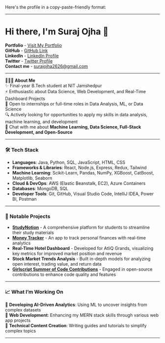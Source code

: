 Here's the profile in a copy-paste-friendly format:

---

# Hi there, I'm Suraj Ojha 👋

**Portfolio** - [Visit My Portfolio](https://portfolio-three-virid-10.vercel.app)  
**GitHub** - [GitHub Link](https://github.com/surajojha668)  
**LinkedIn** - [LinkedIn Profile](https://linkedin.com/in/suraj-ojha-49287a21b)  
**Twitter** - [Twitter Profile](https://twitter.com/whyfore_)  
**Contact me** - [surajojha2626@gmail.com](mailto:surajojha2626@gmail.com)

---

👨🏻‍💻 **About Me**  
✨ Final-year B.Tech student at NIT Jamshedpur  
⚡ Enthusiastic about Data Science, Web Development, and Real-Time Dashboard Projects  
🌱 Open to internships or full-time roles in Data Analysis, ML, or Data Science  
🔍 Actively looking for opportunities to apply my skills in data analysis, machine learning, and development  
💬 Chat with me about **Machine Learning, Data Science, Full-Stack Development, and Open-Source**

---

### 🛠 **Tech Stack**  
- **Languages**: Java, Python, SQL, JavaScript, HTML, CSS  
- **Frameworks & Libraries**: React, Node.js, Express, Redux, Tailwind  
- **Machine Learning**: Scikit-Learn, Pandas, NumPy, XGBoost, CatBoost, Matplotlib, Seaborn  
- **Cloud & DevOps**: AWS (Elastic Beanstalk, EC2), Azure Containers  
- **Databases**: MongoDB, SQL  
- **Developer Tools**: Git, GitHub, Visual Studio Code, IntelliJ IDEA, Power BI, Postman  

---

### 📝 **Notable Projects**  
- **[StudyNotion](https://portfolio-three-virid-10.vercel.app/studynotion)** - A comprehensive platform for students to streamline their study materials  
- **[Money Tracker](https://portfolio-three-virid-10.vercel.app/money-tracker)** - An app to track personal finances with real-time analytics  
- **Real-Time Hotel Dashboard** - Developed for AtliQ Grands, visualizing key metrics for improved market position and revenue  
- **Stock Market Trends Analysis** - Built in-depth models for analyzing open interest, trading value, and return data  
- **[Girlscript Summer of Code Contributions](https://github.com/girlscript/gssoc-website-new)** - Engaged in open-source contributions to enhance code quality and features  

---

### 📈 **What I’m Working On**  
🔹 **Developing AI-Driven Analytics**: Using ML to uncover insights from complex datasets  
🔹 **Web Development**: Enhancing my MERN stack skills through various web app projects  
🔹 **Technical Content Creation**: Writing guides and tutorials to simplify complex topics  

--- 

